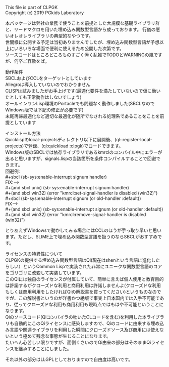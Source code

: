 <!--dd -*- coding: utf-8 -*- -->  
This file is part of CLPGK  
Copyright (c) 2019 PGkids Laboratory  

本パッケージは弊社の業務で使うことを前提とした大規模な基礎ライブラリ群と、リードマクロを用いた埋め込み関数型言語から成っております。
行儀の悪いオレオレライブラリの典型的なやつです。  
世間様に公開する予定は当初ありませんでしたが、埋め込み関数型言語が予想以上にいろいろな場面で便利に使えるため公開した次第です。  
ソースコードはところどころものすごく汚く乱雑でTODOとWARNINGの嵐ですが、何卒ご容赦をば。  

動作条件  
SBCLおよびCCLをターゲットとしています  
Allegroは導入していないのでわかりません  
CLISPは試みましたがお手上げです(最適化要件を満たしていないので仮に動いたとしても正常動作はしないでしょう)  
オールインワンLisp環境のPortacleでも問題なく動作しました(SBCLなのでWindows版では下記の修正が必要です)  
末尾再帰最適化など適切な最適化が随所でなされる処理系であることをことを前提としています  

インストール方法  
Quicklispのlocal-projectsディレクトリ以下に展開後、(ql::register-local-projects)で登録、(ql:quickload :clpgk)でロードできます。  
Windows版のSBCLでは依存ライブラリであるkmrclのコンパイル中にエラーが出ると思いますが、signals.lispの当該箇所を条件コンパイルすることで回避できます。  
回避例:  
    #+sbcl (sb-sys:enable-interrupt signum handler)  
FIX:-->  
    #+(and sbcl unix) (sb-sys:enable-interrupt signum handler)  
    #+(and sbcl win32) (error "kmrcl:set-signal-handler is disabled (win32)")  
    #+sbcl (sb-sys:enable-interrupt signum (or old-handler :default))  
FIX-->  
    #+(and sbcl unix) (sb-sys:enable-interrupt signum (or old-handler :default))  
    #+(and sbcl win32) (error "kmrcl:remove-signal-handler is disabled (win32)")  

とりあえずWindowsで動かしてみる場合にはCCLのほうが手っ取り早いと思います。ただし、SLIME上で埋め込み関数型言語を扱うのならSBCLがおすすめです。  

ライセンスの特異性について  
CLPGKの提供する埋め込み関数型言語はQi(現在はshenという言語に進化したらしい）というCommon Lispで実装された非常にユニークな関数型言語のコアをゴリゴリに改変して実装しています。  
このQiには独自のライセンスが付属していて、簡単に言えば個人使用と教育目的は許諾するがクローズドな利用と商用利用は許諾しませんよ(クローズドな利用もしくは商用利用をしたければQiの解説書を買ってください)というものなのですが、この解説書というのが洋書かつ絶版で事実上日本国内では入手不可能であり、従ってクローズドな利用も商用利用も現時点ではもはや不可能ということになります。  
Qiのソースコード(Qiコンパイラの吐いたCLコードを含む)を利用した本ライブラリも自動的にこのQiライセンスに感染しますので、Qiのコードに由来する埋め込み言語や関連ライブラリを利用した瞬間にクローズドソース及び商用には使えないという極めて残念な事態が生じることになります。  
たいへん心苦しい限りですが、面倒くさいのでQi由来の部分はそのままQiライセンスを継承することにしました。  
  
それ以外の部分はLLGPLとしておりますので自由度は高いです。  
